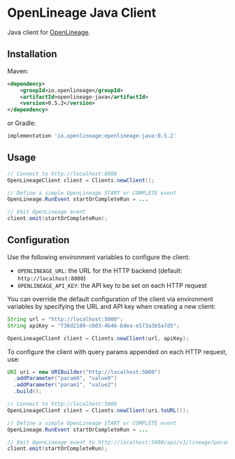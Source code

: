 # OpenLineage Java Client

Java client for [OpenLineage](https://openlineage.io).

## Installation

Maven:

```xml
<dependency>
    <groupId>io.openlineage</groupId>
    <artifactId>openlineage-java</artifactId>
    <version>0.5.2</version>
</dependency>
```

or Gradle:

```groovy
implementation 'io.openlineage:openlineage-java:0.5.2'
```

## Usage

```java
// Connect to http://localhost:8080
OpenLineageClient client = Clients.newClient();

// Define a simple OpenLineage START or COMPLETE event
OpenLineage.RunEvent startOrCompleteRun = ...

// Emit OpenLineage event
client.emit(startOrCompleteRun);
```

## Configuration

Use the following environment variables to configure the client:

* `OPENLINEAGE_URL`: the URL for the HTTP backend (default: `http://localhost:8080`)
* `OPENLINEAGE_API_KEY`: the API key to be set on each HTTP request

You can override the default configuration of the client via environment variables by specifying the URL and API key when
creating a new client:

```java
String url = "http://localhost:5000";
String apiKey = "f38d2189-c603-4b46-bdea-e573a3b5a7d5";

OpenLineageClient client = Clients.newClient(url, apiKey);
```

To configure the client with query params appended on each HTTP request, use:

```java
URI uri = new URIBuilder("http://localhost:5000")
  .addParameter("param0", "value0")
  .addParameter("param1", "value2")
  .build();

// Connect to http://localhost:5000
OpenLineageClient client = Clients.newClient(uri.toURL());

// Define a simple OpenLineage START or COMPLETE event
OpenLineage.RunEvent startOrCompleteRun = ...

// Emit OpenLineage event to http://localhost:5000/api/v1/lineage?param0=value0&param1=value2
client.emit(startOrCompleteRun);
```
